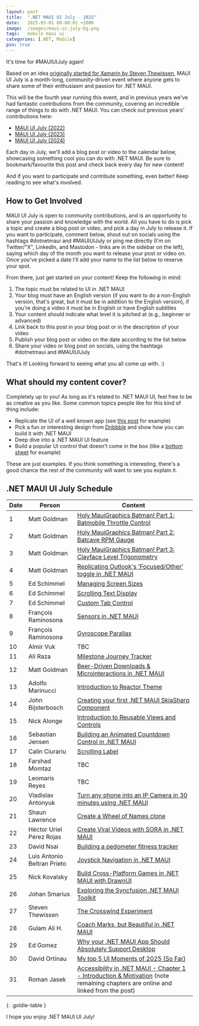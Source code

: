 ```yaml
---
layout: post
title:  ".NET MAUI UI July - 2025"
date:   2025-05-01 00:00:01 +1000
image:  /images/maui-ui-july-bg.png
tags:   mobile maui ui
categories: [.NET, Mobile]
pin: true
---
```


It's time for #MAUIUIJuly again!

Based on an idea [originally started for Xamarin by Steven Thewissen](https://thewissen.io/introducing-xamarin-ui-july/), MAUI UI July is a month-long, community-driven event where anyone gets to share some of their enthusiasm and passion for .NET MAUI.

This will be the fourth year running this event, and in previous years we've had fantastic contributions from the community, covering an incredible range of things to do with .NET MAUI. You can check out previous years' contributions here:

* [MAUI UI July (2022)](/posts/maui-ui-july)
* [MAUI UI July (2023)](/posts/maui-ui-july-23)
* [MAUI UI July (2024)](/posts/mauiuijuly-24/)

Each day in July, we'll add a blog post or video to the calendar below, showcasing something cool you can do with .NET MAUI. Be sure to bookmark/favourite this post and check back every day for new content!

And if you want to participate and contribute something, even better! Keep reading to see what's involved.

## How to Get Involved

MAUI UI July is open to community contributions, and is an opportunity to share your passion and knowledge with the world. All you have to do is pick a topic and create a blog post or video, and pick a day in July to release it. If you want to participate, comment below, shout out on socials using the hashtags #dotnetmaui and #MAUIUIJuly or ping me directly (I'm on Twitter/"X", LinkedIn, and Mastodon - links are in the sidebar on the left), saying which day of the month you want to release your post or video on. Once you've picked a date I'll add your name to the list below to reserve your spot.

From there, just get started on your content! Keep the following in mind:

1. The topic must be related to UI in .NET MAUI
2. Your blog must have an English version (if you want to do a non-English version, that's great, but it must be in addition to the English version), if you're doing a video it must be in English or have English subtitles
3. Your content should indicate what level it is pitched at (e.g., beginner or advanced)
4. Link back to this post in your blog post or in the description of your video
5. Publish your blog post or video on the date according to the list below
6. Share your video or blog post on socials, using the hashtags #dotnetmaui and #MAUIUIJuly

That's it! Looking forward to seeing what you all come up with. :)

## What should my content cover?

Completely up to you! As long as it's related to .NET MAUI UI, feel free to be as creative as you like. Some common topics people like for this kind of thing include:

* Replicate the UI of a well known app (see [this post](/posts/outlook-clone) for example)
* Pick a fun or interesting design from [Dribbble](https://dribbble.com) and show how you can build it with .NET MAUI
* Deep dive into a .NET MAUI UI feature
* Build a popular UI control that doesn't come in the box (like a [bottom sheet](https://blogs.xgenoapps.com/post/2022/07/23/maui-bottom-sheet) for example)

These are just examples. If you think something is interesting, there's a good chance the rest of the community will want to see you explain it.


## .NET MAUI UI July Schedule

| Date | Person                      | Content                                                                                                                                                                                                   |
| ---- | --------------------------- | --------------------------------------------------------------------------------------------------------------------------------------------------------------------------------------------------------- |
| 1    | Matt Goldman                | [Holy MauiGraphics Batman! Part 1: Batmobile Throttle Control](/posts/batmobile-part-1/)                                                                                                                  |
| 2    | Matt Goldman                | [Holy MauiGraphics Batman! Part 2: Batcave RPM Gauge](/posts/batmobile-part-2)                                                                                                                            |
| 3    | Matt Goldman                | [Holy MauiGraphics Batman! Part 3: Clayface Level Trigonometry](/posts/batmobile-part-3)                                                                                                                  |
| 4    | Matt Goldman                | [Replicating Outlook's 'Focused/Other' toggle in .NET MAUI](/posts/outlook-toggle)                                                                                                                        |
| 5    | Ed Schimmel                 | [Managing Screen Sizes](https://byte217.com/net-maui-managing-screen-sizes/)                                                                                                                              |
| 6    | Ed Schimmel                 | [Scrolling Text Display](https://byte217.com/net-maui-scrolling-text-display/)                                                                                                                            |
| 7    | Ed Schimmel                 | [Custom Tab Control](https://byte217.com/net-maui-tab-control-with-underlinement/)                                                                                                                        |
| 8    | François Raminosona         | [Sensors in .NET MAUI](https://blog.francois.raminosona.com/sensors-in-net-maui-mauiuijuly/)                                                                                                              |
| 9    | François Raminosona         | [Gyroscope Parallax](https://blog.francois.raminosona.com/sensor-based-parallax-in-net-maui-using-the-gyroscope-mauiuijuly/)                                                                              |
| 10   | Almir Vuk                   | TBC                                                                                                                                                                                                       |
| 11   | Ali Raza                    | [Milestone Journey Tracker](https://mauiwithali.hashnode.dev/building-a-dynamic-milestone-journey-tracker-with-skiasharp-in-net-maui)                                                                     |
| 12   | Matt Goldman                | [Beer-Driven Downloads & Microinteractions in .NET MAUI](/posts/bdd-app-downloads)                                                                                                                        |
| 13   | Adolfo Marinucci            | [Introduction to Reactor Theme](https://github.com/adospace/reactor-theme/blob/main/net_maui_july2025_article.md)                                                                                         |
| 14   | John Bijsterbosch           | [Creating your first .NET MAUI SkiaSharp Component](https://blog.johndotnet.nl/creating-your-very-first-net-maui-skiasharp-component-step-by-step/)                                                       |
| 15   | Nick Alonge                 | [Introduction to Reusable Views and Controls ](https://dev.to/nick_alonge/reusable-views-in-net-maui-4n3c)                                                                                                |
| 16   | Sebastian Jensen            | [Building an Animated Countdown Control in .NET MAUI](https://medium.com/@tsjdevapps/building-an-animated-countdown-control-in-net-maui-0b1faff7ed76)                                                     |
| 17   | Calin Ciurariu              | [Scrolling Label](https://medium.com/@clinciurariu/calin-ciurariu-c153c8ceb9dd)                                                                                                                           |
| 18   | Farshad Momtaz              | TBC                                                                                                                                                                                                       |
| 19   | Leomaris Reyes              | TBC                                                                                                                                                                                                       |
| 20   | Vladislav Antonyuk          | [Turn any phone into an IP Camera in 30 minutes using .NET MAUI](https://vladislavantonyuk.github.io/articles/Turn-any-phone-into-an-IP-Camera-in-30-Minutes-using-.NET-MAUI/)                            |
| 21   | Shaun Lawrence              | [Create a Wheel of Names clone](https://blog.bijington.com/2025/07/21/wheel-of-names.html)                                                                                                                |
| 22   | Héctor Uriel Pérez Rojas    | [Create Viral Videos with SORA in .NET MAUI](https://devs.school/create-viral-videos-with-sora-in-net-maui/)                                                                                              |
| 23   | David Nsai                  | [Building a pedometer fitness tracker](https://medium.com/@nsaidave/building-a-pedometer-fitness-tracker-using-net-maui-8723ad041c1d)                                                                     |
| 24   | Luis Antonio Beltran Prieto | [Joystick Navigation in .NET MAUI](https://dev.to/icebeam7/joystick-navigation-ui-in-net-maui-5974)                                                                                                       |
| 25   | Nick Kovalsky               | [Build Cross-Platform Games in .NET MAUI with DrawnUI](https://taublast.github.io/posts/Breakout/)                                                                                                        |
| 26   | Johan Smarius               | [Exploring the Syncfusion .NET MAUI Toolkit](https://www.youtube.com/watch?v=T69XFmhjdzQ)                                                                                                                 |
| 27   | Steven Thewissen            | [The Crosswind Experiment](https://thewissen.io/maui-ui-july-crosswind-experiment/)                                                                                                                       |
| 28   | Gulam Ali H.                | [Coach Marks, but Beautiful in .NET MAUI](https://medium.com/@freakyali/coach-marks-but-beautiful-in-net-maui-7cd861dc1058)                                                                               |
| 29   | Ed Gomez                    | [Why your .NET MAUI App Should Absolutely Support Desktop](https://www.linkedin.com/pulse/why-your-net-maui-app-should-absolutely-support-desktop-ed-gomez-jaekf)                                         |
| 30   | David Ortinau               | [My top 5 UI Moments of 2025 (So Far)](https://dev.to/davidortinau/my-top-5-ui-moments-of-2025-so-far-1h14)                                                                                               |
| 31   | Roman Jasek                 | [Accessibility in .NET MAUI - Chapter 1 - Introduction & Motivation](https://www.riganti.cz/en/blog/maui-managing-accessibility-chapter-01) (note remaining chapters are online and linked from the post) |

{: .goldie-table }

I hope you enjoy .NET MAUI UI July!
